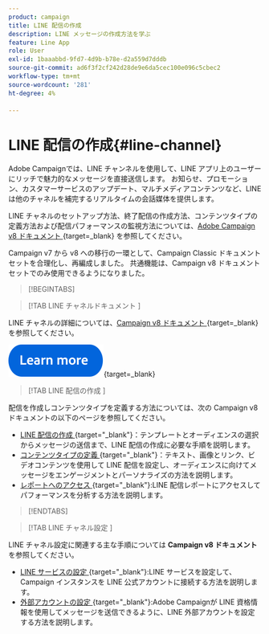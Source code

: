 ```yaml
---
product: campaign
title: LINE 配信の作成
description: LINE メッセージの作成方法を学ぶ
feature: Line App
role: User
exl-id: 1baaabbd-9fd7-4d9b-b78e-d2a559d7dddb
source-git-commit: ad6f3f2cf242d28de9e6da5cec100e096c5cbec2
workflow-type: tm+mt
source-wordcount: '281'
ht-degree: 4%

---
```


# LINE 配信の作成{#line-channel}

Adobe Campaignでは、LINE チャンネルを使用して、LINE アプリ上のユーザーにリッチで魅力的なメッセージを直接送信します。 お知らせ、プロモーション、カスタマーサービスのアップデート、マルチメディアコンテンツなど、LINE は他のチャネルを補完するリアルタイムの会話媒体を提供します。

LINE チャネルのセットアップ方法、終了配信の作成方法、コンテンツタイプの定義方法および配信パフォーマンスの監視方法については、[Adobe Campaign v8 ドキュメント ](https://experienceleague.adobe.com/en/docs/campaign/campaign-v8/send/line.md){target=_blank} を参照してください。

Campaign v7 から v8 への移行の一環として、Campaign Classic ドキュメントセットを合理化し、再編成しました。 共通機能は、Campaign v8 ドキュメントセットでのみ使用できるようになりました。

>[!BEGINTABS]

>[!TAB LINE チャネルドキュメント ]

LINE チャネルの詳細については、[Campaign v8 ドキュメント ](https://experienceleague.adobe.com/en/docs/campaign/campaign-v8/send/line.html){target=_blank} を参照してください。


[![画像](../../assets/do-not-localize/learn-more-button.svg)](https://experienceleague.adobe.com/ja/docs/campaign/campaign-v8/send/emails/email){target=_blank}


>[!TAB LINE 配信の作成 ]

配信を作成しコンテンツタイプを定義する方法については、次の Campaign v8 ドキュメントの以下のページを参照してください。

* [LINE 配信の作成 ](https://experienceleague.adobe.com/en/docs/campaign/campaign-v8/send/line.md#creating-the-delivery){target="_blank"}：テンプレートとオーディエンスの選択からメッセージの送信まで、LINE 配信の作成に必要な手順を説明します。
* [ コンテンツタイプの定義 ](https://experienceleague.adobe.com/en/docs/campaign/campaign-v8/send/line.md#defining-the-content){target="_blank"}：テキスト、画像とリンク、ビデオコンテンツを使用して LINE 配信を設定し、オーディエンスに向けてメッセージをエンゲージメントとパーソナライズの方法を説明します。
* [ レポートへのアクセス ](https://experienceleague.adobe.com/en/docs/campaign/campaign-v8/send/line.md#accessing-reports){target="_blank"}:LINE 配信レポートにアクセスしてパフォーマンスを分析する方法を説明します。


>[!ENDTABS]



>[!TAB LINE チャネル設定 ]

LINE チャネル設定に関連する主な手順については **Campaign v8 ドキュメント** を参照してください。

* [LINE サービスの設定 ](https://experienceleague.adobe.com/en/docs/campaign/campaign-v8/send/line.md#configure-line-service){target="_blank"}:LINE サービスを設定して、Campaign インスタンスを LINE 公式アカウントに接続する方法を説明します。
* [ 外部アカウントの設定 ](https://experienceleague.adobe.com/en/docs/campaign/campaign-v8/send/line.md#configure-line-external){target="_blank"}:Adobe Campaignが LINE 資格情報を使用してメッセージを送信できるように、LINE 外部アカウントを設定する方法を説明します。

